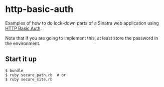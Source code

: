 # http-basic-auth

Examples of how to do lock-down parts of a Sinatra web application using
[HTTP Basic Auth](https://en.wikipedia.org/wiki/Basic_access_authentication).

Note that if you are going to implement this, at least store the password in
the environment.

## Start it up

```
$ bundle
$ ruby secure_path.rb  # or
$ ruby secure_site.rb
```
